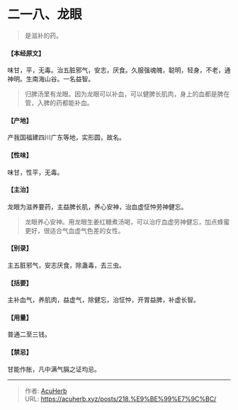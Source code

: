 # 二一八、龙眼


> 是滋补的药。

#### 【本经原文】
味甘，平，无毒。治五脏邪气，安志，厌食。久服强魂魄，聪明，轻身，不老，通神明。生南海山谷。一名益智。

> 归脾汤里有龙眼。因为龙眼可以补血，可以健脾长肌肉，身上的血都是脾在管，入脾的药都能补血。

#### 【产地】
产我国福建四川广东等地，实形圆，故名。
#### 【性味】
味甘，性平，无毒。
#### 【主治】
龙眼为滋养要药，主益脾长肌，养心安神，治血虚怔忡劳神健忘。

> 龙眼养心安神。用龙眼生姜红糖煮汤喝，可以治疗血虚劳神健忘，加点蜂蜜更好，很适合气血虚气色差的女性。

#### 【别录】
主五脏邪气，安志厌食，除蛊毒，去三虫。
#### 【括要】
主补血气，养肌肉，益虚气，除健忘，治怔忡，开胃益脾，补虚长智。
#### 【用量】
普通二至三钱。
#### 【禁忌】
甘能作胀，凡中满气膈之证均忌。

---

> 作者: [AcuHerb](https://acuherb.xyz)  
> URL: https://acuherb.xyz/posts/218.%E9%BE%99%E7%9C%BC/  

